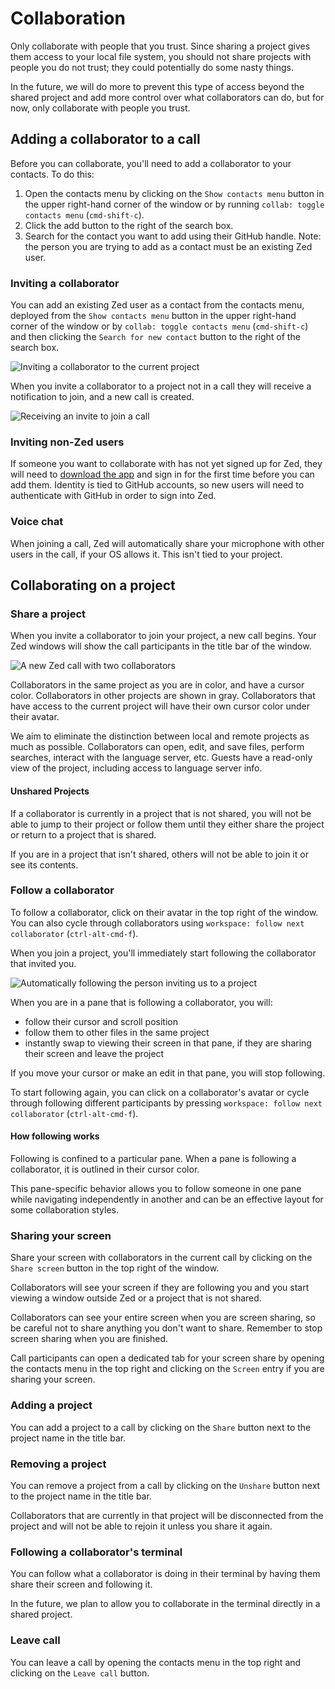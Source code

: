# Collaboration

Only collaborate with people that you trust. Since sharing a project gives them access to your local file system, you should not share projects with people you do not trust; they could potentially do some nasty things.

In the future, we will do more to prevent this type of access beyond the shared project and add more control over what collaborators can do, but for now, only collaborate with people you trust.

## Adding a collaborator to a call

Before you can collaborate, you'll need to add a collaborator to your contacts. To do this:

1. Open the contacts menu by clicking on the `Show contacts menu` button in the upper right-hand corner of the window or by running `collab: toggle contacts menu` (`cmd-shift-c`).
2. Click the add button to the right of the search box.
3. Search for the contact you want to add using their GitHub handle. Note: the person you are trying to add as a contact must be an existing Zed user.

### Inviting a collaborator

You can add an existing Zed user as a contact from the contacts menu, deployed from the `Show contacts menu` button in the upper right-hand corner of the window or by `collab: toggle contacts menu` (`cmd-shift-c`) and then clicking the `Search for new contact` button to the right of the search box.

![Inviting a collaborator to the current project](https://zed.dev/img/collaboration/add-a-collaborator.png)

When you invite a collaborator to a project not in a call they will receive a notification to join, and a new call is created.

![Receiving an invite to join a call](https://zed.dev/img/collaboration/receiving-an-invite.jpg)

### Inviting non-Zed users

If someone you want to collaborate with has not yet signed up for Zed, they will need to [download the app](https://zed.dev/download) and sign in for the first time before you can add them. Identity is tied to GitHub accounts, so new users will need to authenticate with GitHub in order to sign into Zed.

### Voice chat

When joining a call, Zed will automatically share your microphone with other users in the call, if your OS allows it. This isn't tied to your project.

## Collaborating on a project

### Share a project

When you invite a collaborator to join your project, a new call begins. Your Zed windows will show the call participants in the title bar of the window.

![A new Zed call with two collaborators](https://zed.dev/img/collaboration/new-call.png)

Collaborators in the same project as you are in color, and have a cursor color. Collaborators in other projects are shown in gray. Collaborators that have access to the current project will have their own cursor color under their avatar.

We aim to eliminate the distinction between local and remote projects as much as possible. Collaborators can open, edit, and save files, perform searches, interact with the language server, etc. Guests have a read-only view of the project, including access to language server info.

#### Unshared Projects

If a collaborator is currently in a project that is not shared, you will not be able to jump to their project or follow them until they either share the project or return to a project that is shared.

If you are in a project that isn't shared, others will not be able to join it or see its contents.

### Follow a collaborator

To follow a collaborator, click on their avatar in the top right of the window. You can also cycle through collaborators using `workspace: follow next collaborator` (`ctrl-alt-cmd-f`).

When you join a project, you'll immediately start following the collaborator that invited you.

![Automatically following the person inviting us to a project](https://zed.dev/img/collaboration/joining-a-call.png)

When you are in a pane that is following a collaborator, you will:

- follow their cursor and scroll position
- follow them to other files in the same project
- instantly swap to viewing their screen in that pane, if they are sharing their screen and leave the project

If you move your cursor or make an edit in that pane, you will stop following.

To start following again, you can click on a collaborator's avatar or cycle through following different participants by pressing `workspace: follow next collaborator` (`ctrl-alt-cmd-f`).

#### How following works

Following is confined to a particular pane. When a pane is following a collaborator, it is outlined in their cursor color.

This pane-specific behavior allows you to follow someone in one pane while navigating independently in another and can be an effective layout for some collaboration styles.

### Sharing your screen

Share your screen with collaborators in the current call by clicking on the `Share screen` button in the top right of the window.

Collaborators will see your screen if they are following you and you start viewing a window outside Zed or a project that is not shared.

Collaborators can see your entire screen when you are screen sharing, so be careful not to share anything you don't want to share. Remember to stop screen sharing when you are finished.

Call participants can open a dedicated tab for your screen share by opening the contacts menu in the top right and clicking on the `Screen` entry if you are sharing your screen.

### Adding a project

You can add a project to a call by clicking on the `Share` button next to the project name in the title bar.

### Removing a project

You can remove a project from a call by clicking on the `Unshare` button next to the project name in the title bar.

Collaborators that are currently in that project will be disconnected from the project and will not be able to rejoin it unless you share it again.

### Following a collaborator's terminal

You can follow what a collaborator is doing in their terminal by having them share their screen and following it.

In the future, we plan to allow you to collaborate in the terminal directly in a shared project.

### Leave call

You can leave a call by opening the contacts menu in the top right and clicking on the `Leave call` button.
